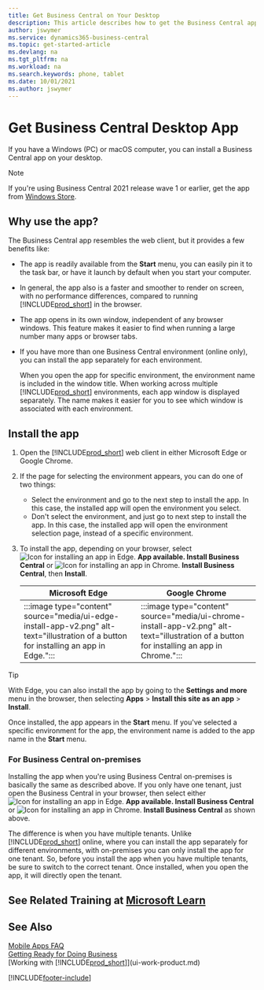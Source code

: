 ```yaml
---
title: Get Business Central on Your Desktop
description: This article describes how to get the Business Central app on a Windows or MACiOS desktop.
author: jswymer
ms.service: dynamics365-business-central
ms.topic: get-started-article
ms.devlang: na
ms.tgt_pltfrm: na
ms.workload: na
ms.search.keywords: phone, tablet
ms.date: 10/01/2021
ms.author: jswymer
---
```

# Get Business Central Desktop App

If you have a Windows (PC) or macOS computer, you can install a Business Central app on your desktop. 
> [!NOTE]
> If you're using Business Central 2021 release wave 1 or earlier, get the app from [Windows Store](https://go.microsoft.com/fwlink/?LinkId=734848).

## Why use the app?

The Business Central app resembles the web client, but it provides a few benefits like:

- The app is readily available from the **Start** menu, you can easily pin it to the task bar, or have it launch by default when you start your computer.
- In general, the app also is a faster and smoother to render on screen, with no performance differences, compared to running [!INCLUDE[prod_short](includes/prod_short.md)] in the browser.
- The app opens in its own window, independent of any browser windows. This feature makes it easier to find when running a large number many apps or browser tabs.
- If you have more than one Business Central environment (online only), you can install the app separately for each environment.

     When you open the app for specific environment, the environment name is included in the window title. When working across multiple [!INCLUDE[prod_short](includes/prod_short.md)] environments, each app window is displayed separately. The name makes it easier for you to see which window is associated with each environment.

## Install the app

1. Open the [!INCLUDE[prod_short](includes/prod_short.md)] web client in either Microsoft Edge or Google Chrome.

2. If the page for selecting the environment appears, you can do one of two things:

   - Select the environment and go to the next step to install the app. In this case, the installed app will open the environment you select.
   - Don't select the environment, and just go to next step to install the app. In this case, the installed app will open the environment selection page, instead of a specific environment.

3. To install the app, depending on your browser, select ![Icon for installing an app in Edge.](media/ui-edge-install-app-icon.png) **App available. Install Business Central** or ![Icon for installing an app in Chrome.](media/ui-chrome-install-app-icon.png) **Install Business Central**, then **Install**.

   | Microsoft Edge | Google Chrome |
   |--|--|
   | :::image type="content" source="media/ui-edge-install-app-v2.png" alt-text="illustration of a button for installing an app in Edge."::: | :::image type="content" source="media/ui-chrome-install-app-v2.png" alt-text="illustration of a button for installing an app in Chrome."::: |

  > [!TIP]
  > With Edge, you can also install the app by going to the **Settings and more** menu in the browser, then selecting **Apps** > **Install this site as an app** > **Install**.

Once installed, the app appears in the **Start** menu. If you've selected a specific environment for the app, the environment name is added to the app name in the **Start** menu.

### For Business Central on-premises

Installing the app when you're using Business Central on-premises is basically the same as described above. If you only have one tenant, just open the Business Central in your browser, then select either ![Icon for installing an app in Edge.](media/ui-edge-install-app-icon.png) **App available. Install Business Central** or ![Icon for installing an app in Chrome.](media/ui-chrome-install-app-icon.png) **Install Business Central** as shown above. 

The difference is when you have multiple tenants. Unlike [!INCLUDE[prod_short](includes/prod_short.md)] online, where you can install the app separately for different environments, with on-premises you can only install the app for one tenant. So, before you install the app when you have multiple tenants, be sure to switch to the correct tenant. Once installed, when you open the app, it will directly open the tenant.

<!-- for FAQ or troubleshooting
> [!NOTE]
> To install the app, [!INCLUDE[prod_short](includes/prod_short.md)] must be configured for HTTPS. If it isn't, you won't see ![Icon for installing an app in Edge.](media/ui-edge-install-app-icon.png) **App available. Install Business Central** or ![Icon for installing an app in Chrome.](media/ui-chrome-install-app-icon.png) **Install Business Central** in the browser. If you're having problems, contact your administrator or see [Configuring SSL to Secure the Business Central Web Client Connection](/dynamics365/business-central/dev-itpro/deployment/configure-ssl-web-client-connection) about how to configure HTTPS.
-->

## See Related Training at [Microsoft Learn](/learn/modules/alternative-interfaces-dynamics-365-business-central/index)

## See Also

[Mobile Apps FAQ](ui-mobile-faq.yml)  
[Getting Ready for Doing Business](ui-get-ready-business.md)  
[Working with [!INCLUDE[prod_short](includes/prod_short.md)]](ui-work-product.md)  


[!INCLUDE[footer-include](includes/footer-banner.md)]